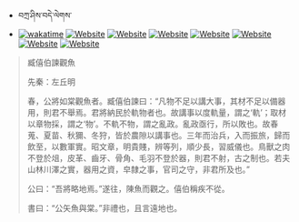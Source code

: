 - བཀྲ་ཤིས་བདེ་ལེགས་ 
- [![wakatime](https://wakatime.com/badge/user/5043ee4a-e361-4607-9d47-d557f2005d05.svg)](https://wakatime.com/@5043ee4a-e361-4607-9d47-d557f2005d05)	[![Website](https://img.shields.io/website?label=&up_color=orange&up_message=Tianchi&url=https%3A%2F%2Fshields.io)](https://tianchi.aliyun.com/home/science/scienceDetail?userId=1095279182618)	[![Website](https://img.shields.io/website?label=&up_color=blue&up_message=Kaggle&url=https%3A%2F%2Fshields.io)](https://www.kaggle.com/ivanxu/)	[![Website](https://img.shields.io/website?label=&up_color=gay&up_message=Yuque&url=https%3A%2F%2Fshields.io)](https://www.yuque.com/ivanaxu)	[![Website](https://img.shields.io/website?label=&up_color=brown&up_message=Leetcode&url=https%3A%2F%2Fshields.io)](https://leetcode.cn/u/ivanaxu)	[![Website](https://img.shields.io/website?label=&up_color=violet&up_message=AIstudio&url=https%3A%2F%2Fshields.io)](https://aistudio.baidu.com/aistudio/personalcenter/thirdview/979775)	[![Website](https://img.shields.io/website?label=&up_color=red&up_message=Gitee&url=https%3A%2F%2Fshields.io)](https://gitee.com/IvanaXu)	[![Website](https://img.shields.io/website?label=&up_color=yellow&up_message=Monkeytype&url=https%3A%2F%2Fshields.io)](https://monkeytype.com/profile/IvanaXu) 

> 臧僖伯諫觀魚
> 
> 先秦：左丘明 
> 
> 春，公將如棠觀魚者。臧僖伯諫曰：“凡物不足以講大事，其材不足以備器用，則君不舉焉。君將納民於軌物者也。故講事以度軌量，謂之‘軌’；取材以章物採，謂之‘物’。不軌不物，謂之亂政。亂政亟行，所以敗也。故春蒐、夏苗、秋獮、冬狩，皆於農隙以講事也。三年而治兵，入而振旅，歸而飲至，以數軍實。昭文章，明貴賤，辨等列，順少長，習威儀也。鳥獸之肉不登於俎，皮革、齒牙、骨角、毛羽不登於器，則君不射，古之制也。若夫山林川澤之實，器用之資，皁隸之事，官司之守，非君所及也。”
> 
> 公曰：“吾將略地焉。”遂往，陳魚而觀之。僖伯稱疾不從。
> 
> 書曰：“公矢魚與棠。”非禮也，且言遠地也。
>
